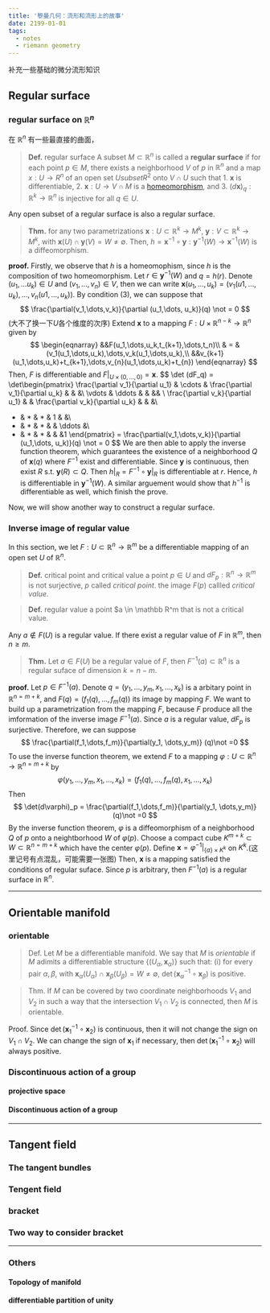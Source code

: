 ```yaml
---
title: '黎曼几何：流形和流形上的故事'
date: 2199-01-01
tags:
  - notes
  - riemann geometry
---
```


补充一些基础的微分流形知识
## Regular surface
### regular surface on $\mathbb R^n$
在 $\mathbb R^n$ 有一些最直接的曲面，
>**Def.** regular surface
>	A subset $M \subset \mathbb R ^n$ is called a **regular surface** if for each point $p \in M$, there exists a neighborhood $V$ of $p$ in $\mathbb R^n$ and a map $x:U\to R^n$ of an open set $U subset R^2$ onto $V \cap U$ such that
>	1. $\mathbf x$ is differentiable,
>	2. $\mathbf x:U \to V \cap M$ is a [homeomorphism](https://mathworld.wolfram.com/Homeomorphism.html), and
>	3. $(d \mathbf x)_q : \mathbb R^k \to \mathbb R^n$ is injective for all $q \in U$.

Any open subset of a regular surface is also a regular surface.

>**Thm.**
>	for any two parametrizations $\mathbf x: U \subset \mathbb R^k \to M^k$, $\mathbf y: V \subset \mathbb R^k \to M^k$, with $\mathbf x (U) \cap \mathbf y(V) = W \not = \emptyset$.
>	Then, $h =\mathbf x ^{-1} \circ \mathbf y: \mathbf y ^{-1}(W) \to \mathbf x ^{-1}(W)$ is a diffeomorphism.

**proof.**
	Firstly, we observe that $h$ is a homeomophism, since $h$ is the composition of two homeomorphism.
	Let $r \in \mathbf y^{-1}(W)$ and $q = h(r)$. 
	Denote $(u_1, \dots u_k) \in U$ and $(v_1, \dots, v_n) \in V$, then we can write $\mathbf x(u_1,\dots,u_k) = (v_1(u1,\dots,u_k), \dots, v_n(u1,\dots,u_k))$.
	By condition (3), we can suppose that
	$$
	\frac{\partial(v_1,\dots,v_k)}{\partial (u_1,\dots, u_k)}(q) \not = 0
	$$
	(大不了换一下$U$各个维度的次序)
	Extend $\mathbf x$ to a mapping $F: U\times \mathbb R^{n-k} \to \mathbb R^n$ given by
	$$
	\begin{eqnarray}
&&F(u_1,\dots,u_k,t_{k+1},\dots,t_n)\\ 
& = & (v_1(u_1,\dots,u_k),\dots,v_k(u_1,\dots,u_k),\\
&&v_{k+1}(u_1,\dots,u_k)+t_{k+1},\dots,v_{n}(u_1,\dots,u_k)+t_{n})
\end{eqnarray}
	$$
	Then, $F$ is differentiable and $F|_{U\times(0,\dots,0)} = \mathbf x$. 
	$$
	\det (dF_q) = \det\begin{pmatrix}
 \frac{\partial v_1}{\partial u_1}  & \cdots & \frac{\partial v_1}{\partial u_k} &  & &\\
 \vdots  & \ddots  &  &  && \\
 \frac{\partial v_k}{\partial u_1} &  & \frac{\partial v_k}{\partial u_k} &  & &\\
 * & * & * & 1 & &\\
 * & * & * & & \ddots &\\
 * & * & * &  & &1
\end{pmatrix} = \frac{\partial(v_1,\dots,v_k)}{\partial (u_1,\dots, u_k)}(q) \not = 0
	$$
	We are then able to apply the inverse function theorem, which guarantees the existence of a neighborhood $Q$ of $\mathbf x(q)$ where $F^{-1}$ exist and differentiable. 
	Since $\mathbf y$ is continuous, then exist $R$ s.t. $\mathbf y(R) \subset Q$. Then $h|_R = F^{-1} \circ \mathbf y|_R$ is differentiable at $r$. Hence, $h$ is differentiable in $\mathbf y ^{-1} (W)$.
	A similar arguement would show that $h^{-1}$ is differentiable as well, which finish the prove.


Now, we will show another way to construct a regular surface.
### Inverse image of regular value
In this section, we let $F:U \subset \mathbb R^n \to \mathbb R^m$ be a differentiable mapping of an open set $U$ of $\mathbb R^n$.

>**Def.** critical point and critical value
>	a point $p \in U$ and $dF_p:\mathbb R^n \to \mathbb R^m$ is not surjective, $p$ called _critical point_.
>	the image $F(p)$ callled _critical value_.

>**Def.** regular value
>	a point $a \in \mathbb R^m that is not a critical value.

Any $a \not \in F(U)$ is a regular value.
If there exist a regular value of $F$ in $\mathbb R^m$, then $n \ge m$.

>**Thm.**
>	Let $a \in F(U)$ be a regular value of $F$, then $F^{-1}(a) \subset \mathbb R^n$ is a regular suface of dimension $k = n-m$.

**proof.**
	Let $p \in F^{-1}(a)$. Denote $q = (y_1,\dots,y_m,x_1,\dots,x_k)$ is a arbitary point in $\mathbb R^{n = m+k}$, and $F(q) = (f_1(q),\dots,f_m(q))$ its image by mapping $F$.
	We want to build up a parametrization from the mapping $F$, because $F$ produce all the imformation of the inverse image $F^{-1}(a)$.
	Since $a$ is a regular value, $dF_p$ is surjective. Therefore, we can suppose
	$$
	\frac{\partial(f_1,\dots,f_m)}{\partial(y_1, \dots,y_m)} (q)\not =0
	$$
	To use the inverse function theorem, we extend $F$ to a mapping $\varphi: U \subset \mathbb R^n \to \mathbb R^{n = m+k}$ by
	$$
	\varphi(y_1,\dots,y_m,x_1,\dots,x_k) = (f_1(q), \dots,f_m(q),x_1,\dots,x_k)
	$$
	Then$$
	\det(d\varphi)_p = \frac{\partial(f_1,\dots,f_m)}{\partial(y_1, \dots,y_m)} (q)\not =0
	$$
	By the inverse function theorem, $\varphi$ is a diffeomorphism of a neighborhood $Q$ of $p$ onto a neightborhood $W$ of $\varphi(p)$. Choose a compact cube $K^{m+k} \subset W \subset \mathbb R^{n=m+k}$ which have the center $\varphi(p)$.
	Define $\mathbf x = \varphi^{-1}|_{\{a\} \times K^{k} }$ on $K^{k}$.(这里记号有点混乱，可能需要一张图)
	Then, $\mathbf x$ is a mapping satisfied the conditions of regular suface.
	Since $p$ is arbitrary, then $F^{-1}(a)$ is a regular surface in $\mathbb R^n$.


---
## Orientable manifold
### orientable
>Def. Let $M$ be a differentiable manifold. We say that $M$ is *orientable* if $M$ adimits a differentiable structure $\{(U_\alpha , \mathbf{x}_\alpha)\}$ such that:
>	(i) for every pair $\alpha,\beta$, with $\mathbf x_\alpha(U_\alpha) \cap \mathbf x_\beta(U_\beta) = W \not = \emptyset$, $\det (\mathbf x_\alpha^{-1}\circ \mathbf x _\beta)$ is positive.


>Thm. If $M$ can be covered by two coordinate neighborhoods $V_1$ and $V_2$ in such a way that the intersection $V_1\cap V_2$ is connected, then $M$ is orientable.

Proof. 
	Since $\det (\mathbf x_1 ^{-1} \circ \mathbf x_2)$ is continuous, then it will not change the sign on $V_1 \cap V_2$. 
	We can change the sign of $\mathbf x_1$ if necessary, then  $\det (\mathbf x_1 ^{-1} \circ \mathbf x_2)$ will always positive.


### Discontinuous action of a group
#### projective space
#### Discontinuous action of a group
---
## Tangent field
### The tangent bundles
### Tengent field
### bracket
### Two way to consider bracket
---
### Others
#### Topology of manifold
#### differentiable partition of unity
